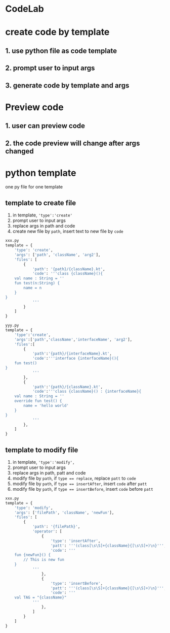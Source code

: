 # CodeLab

# create code by template

## 1. use python file as code template
## 2. prompt user to input args
## 3. generate code by template and args


# Preview code
## 1. user can preview code
## 2. the code preview will change after args changed

# python template
one py file for one template

## template to create file
1. in template, ```'type':'create'```
2. prompt user to input args
3. replace args in path and code
4. create new file by ```path```, insert text to new file by ```code```


```python
xxx.py
template = {
    'type': 'create',
    'args': ['path', 'className', 'arg2'],
    'files': [
        {
            'path': '{path}/{className}.kt',
            'code': '''class {className}(){
    val name : String = ''
    fun test(n:String) {
        name = n
    }
}
            '''
        }
    ]
}

yyy.py
template = {
    'type':'create',
    'args':['path','className','interfaceName', 'arg2'],
    'files':[
        {
            'path':'{path}/{interfaceName}.kt',
            'code':'''interface {interfaceName}(){
    fun test()
}
            '''
        },
        {
            'path':'{path}/{className}.kt',
            'code':'''class {className}() : {interfaceName}{
    val name : String = ''
    override fun test() {
        name = 'hello world'
    }
}
            '''
        },
    ]
}
```

## template to modify file
1. in template, ```'type':'modify',```
2. prompt user to input args
3. replace args in path, patt and code
4. modify file by ```path```, if ```type == replace```, replace ```patt``` to ```code```
5. modify file by ```path```, if ```type == insertAfter```, insert ```code``` after ```patt```
6. modify file by ```path```, if ```type == insertBefore```, insert ```code``` before ```patt```


```python
xxx.py
template = {
    'type': 'modify',
    'args': ['filePath', 'className', 'newFun'],
    'files': [
        {
            'path': '{filePath}',
            'operator': [
                {
                    'type': 'insertAfter',
                    'patt': '''(class[\s\S]+{className}{[\s\S]+)\n}''',
                    'code': '''
    fun {newFun}() {
        // This is new fun
    }
            '''
                },
                {
                    'type': 'insertBefore',
                    'patt': '''(class[\s\S]+{className}{[\s\S]+)\n}''',
                    'code': '''
    val TAG = "{className}"
            '''
                },
            ]
        }
    ]
}
```